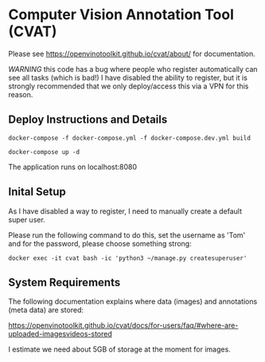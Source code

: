 # Computer Vision Annotation Tool (CVAT)

Please see https://openvinotoolkit.github.io/cvat/about/ for documentation.

*WARNING* this code has a bug where people who register automatically can see all tasks (which is bad!) I have disabled the ability to register, but it is strongly recommended that we only deploy/access this via a VPN for this reason.


## Deploy Instructions and Details

`docker-compose -f docker-compose.yml -f docker-compose.dev.yml build`

`docker-compose up -d`

The application runs on localhost:8080

## Inital Setup

As I have disabled a way to register, I need to manually create a default super user.

Please run the following command to do this, set the username as 'Tom' and for the password, please choose something strong:

`docker exec -it cvat bash -ic 'python3 ~/manage.py createsuperuser'`

## System Requirements

The following documentation explains where data (images) and annotations (meta data) are stored:

https://openvinotoolkit.github.io/cvat/docs/for-users/faq/#where-are-uploaded-imagesvideos-stored

I estimate we need about 5GB of storage at the moment for images.




